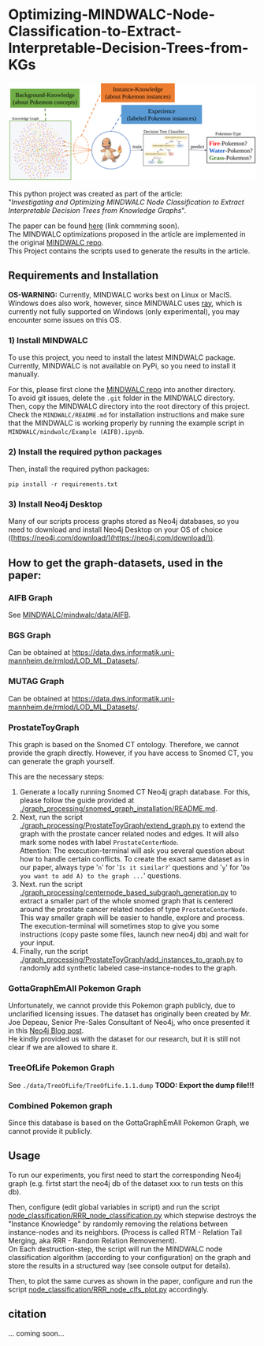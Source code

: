 # Optimizing-MINDWALC-Node-Classification-to-Extract-Interpretable-Decision-Trees-from-KGs

[![image.png](./title-img.png)](./title-img.png) 

This python project was created as part of the article: \
"_Investigating and Optimizing MINDWALC Node Classification to Extract Interpretable Decision Trees from Knowledge Graphs_".

The paper can be found [here](https://) (link commming soon). \
The MINDWALC optimizations proposed in the article are implemented in the original [MINDWALC repo](https://github.com/predict-idlab/MINDWALC). \
This Project contains the scripts used to generate the results in the article.

## Requirements and Installation

**OS-WARNING:** 
Currently, MINDWALC works best on Linux or MacIS. 
Windows does also work, however, since MINDWALC uses [ray](https://docs.ray.io/en/latest/ray-overview/installation.html), 
which is currently not fully supported on Windows (only experimental), you may encounter some issues on this OS. 

### 1) Install MINDWALC

To use this project, you need to install the latest MINDWALC package. \
Currently, MINDWALC is not available on PyPi, so you need to install it manually.

For this, please first clone the [MINDWALC repo](https://github.com/predict-idlab/MINDWALC) into another directory.\
To avoid git issues, delete the ````.git```` folder in the MINDWALC directory. \
Then, copy the MINDWALC directory into the root directory of this project. \
Check the ````MINDWALC/README.md```` for installation instructions and make sure that the MINDWALC 
is working properly by running the example script in ```MINDWALC/mindwalc/Example (AIFB).ipynb```.

### 2) Install the required python packages

Then, install the required python packages:
```
pip install -r requirements.txt
```

### 3) Install Neo4j Desktop

Many of our scripts process graphs stored as Neo4j databases, 
so you need to download and install Neo4j Desktop on your OS of choice ([https://neo4j.com/download/](https://neo4j.com/download/)).

## How to get the graph-datasets, used in the paper:

### AIFB Graph
See [MINDWALC/mindwalc/data/AIFB](MINDWALC/mindwalc/data/AIFB).

### BGS Graph
Can be obtained at https://data.dws.informatik.uni-mannheim.de/rmlod/LOD_ML_Datasets/. 

### MUTAG Graph
Can be obtained at https://data.dws.informatik.uni-mannheim.de/rmlod/LOD_ML_Datasets/. 

### ProstateToyGraph

This graph is based on the Snomed CT ontology. Therefore, we cannot provide the graph directly.
However, if you have access to Snomed CT, you can generate the graph yourself.

This are the necessary steps:
1. Generate a locally running Snomed CT Neo4j graph database. For this, please follow the guide provided at [./graph_processing/snomed_graph_installation/README.md](./graph_processing/snomed_graph_installation/README.md).
2. Next, run the script [./graph_processing/ProstateToyGraph/extend_graph.py](./graph_processing/ProstateToyGraph/extend_graph.py) to extend the graph with the prostate cancer related nodes and edges. It will also mark some nodes with label `ProstateCenterNode`. \
Attention: The execution-terminal will ask you several question about how to handle certain conflicts. To create the exact same dataset as in our paper, always type '`n`' for '`Is it similar?`' questions and '`y`' for '`Do you want to add A) to the graph ...`' questions.
3. Next. run the script [./graph_processing/centernode_based_subgraph_generation.py](./graph_processing/centernode_based_subgraph_generation.py) to extract a smaller part of the whole snomed graph that is centered around the prostate cancer related nodes of type `ProstateCenterNode`. \
This way smaller graph will be easier to handle, explore and process. \
The execution-terminal will sometimes stop to give you some instructions (copy paste some files, launch new neo4j db) and wait for your input.
4. Finally, run the script [./graph_processing/ProstateToyGraph/add_instances_to_graph.py](./graph_processing/ProstateToyGraph/add_instances_to_graph.py) to randomly add synthetic labeled case-instance-nodes to the graph.

### GottaGraphEmAll Pokemon Graph
Unfortunately, we cannot provide this Pokemon graph publicly, due to unclarified licensing issues. 
The dataset has originally been created by Mr. Joe Depeau, Senior Pre-Sales Consultant of Neo4j, who once presented it in this [Neo4j Blog post](https://neo4j.com/blog/pokegraph-gotta-graph-em-all/). \
He kindly provided us with the dataset for our research, but it is still not clear if we are allowed to share it.

### TreeOfLife Pokemon Graph
See  `./data/TreeOfLife/TreeOfLife.1.1.dump` **TODO: Export the dump file!!!**

### Combined Pokemon graph
Since this database is based on the GottaGraphEmAll Pokemon Graph, we cannot provide it publicly.

## Usage

To run our experiments, you first need to start the corresponding Neo4j graph (e.g. firtst start the neo4j db of the dataset xxx to run tests on this db).

Then, configure (edit global variables in script) 
and run the script [node_classification/RRR_node_classification.py](node_classification/RRR_node_classification.py)
which stepwise destroys the "Instance Knowledge" by randomly removing the relations between instance-nodes and its neighbors.
(Process is called RTM - Relation Tail Merging, aka RRR - Random Relation Removement). \
On Each destruction-step, the script will run the MINDWALC node classification algorithm (according to your configuration) 
on the graph and store the results in a structured way (see console output for details).

Then, to plot the same curves as shown in the paper, configure and run the script [node_classification/RRR_node_clfs_plot.py](node_classification/RRR_node_clfs_plot.py) accordingly.

## citation

... coming soon...



